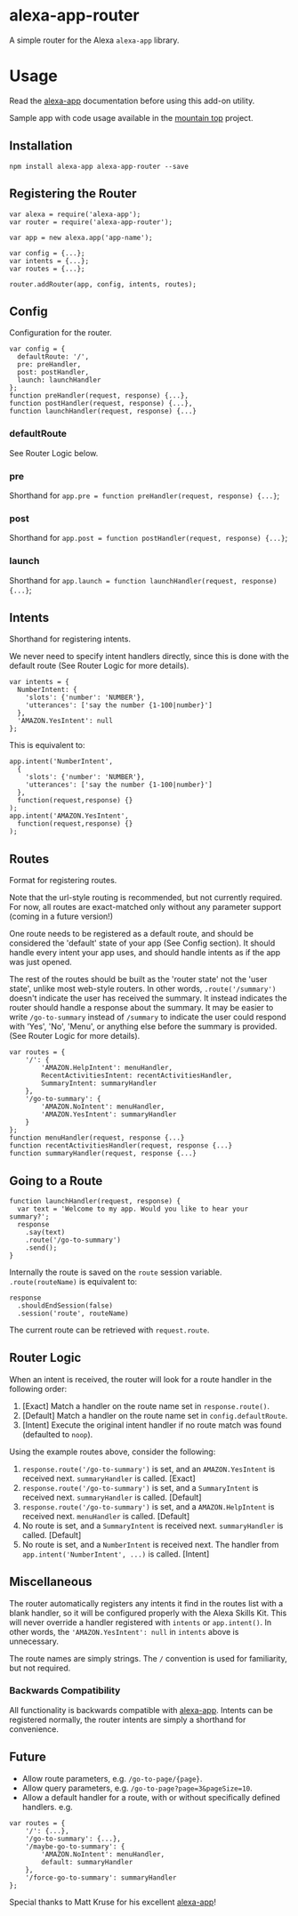 # alexa-app-router
A simple router for the Alexa `alexa-app` library.

# Usage
Read the [alexa-app](https://github.com/matt-kruse/alexa-app) documentation before using this add-on utility.

Sample app with code usage available in the [mountain top](https://github.com/nickcoury/mountain-top) project.

## Installation
```
npm install alexa-app alexa-app-router --save
```

## Registering the Router
```
var alexa = require('alexa-app');
var router = require('alexa-app-router');

var app = new alexa.app('app-name');

var config = {...};
var intents = {...};
var routes = {...};

router.addRouter(app, config, intents, routes);
```

## Config
Configuration for the router.
```
var config = {
  defaultRoute: '/',
  pre: preHandler,
  post: postHandler,
  launch: launchHandler
};
function preHandler(request, response) {...},
function postHandler(request, response) {...},
function launchHandler(request, response) {...}
```
### defaultRoute
See Router Logic below.
### pre
Shorthand for `app.pre = function preHandler(request, response) {...}`;
### post
Shorthand for `app.post = function postHandler(request, response) {...}`;
### launch
Shorthand for `app.launch = function launchHandler(request, response) {...}`;

## Intents
Shorthand for registering intents. 

We never need to specify intent handlers directly, since this is done with the default route (See Router Logic for more details).
```
var intents = {
  NumberIntent: {
    'slots': {'number': 'NUMBER'},
    'utterances': ['say the number {1-100|number}']
  },
  'AMAZON.YesIntent': null
};
```
This is equivalent to:
```
app.intent('NumberIntent',
  {
    'slots': {'number': 'NUMBER'},
    'utterances': ['say the number {1-100|number}']
  },
  function(request,response) {}
);
app.intent('AMAZON.YesIntent',
  function(request,response) {}
);
```

## Routes
Format for registering routes.

Note that the url-style routing is recommended, but not currently required. For now, all routes are exact-matched only without any parameter support (coming in a future version!)

One route needs to be registered as a default route, and should be considered the 'default' state of your app (See Config section).  It should handle every intent your app uses, and should handle intents as if the app was just opened.

The rest of the routes should be built as the 'router state' not the 'user state', unlike most web-style routers. In other words, `.route('/summary')` doesn't indicate the user has received the summary. It instead indicates the router should handle a response about the summary. It may be easier to write `/go-to-summary` instead of `/summary` to indicate the user could respond with 'Yes', 'No', 'Menu', or anything else before the summary is provided.  (See Router Logic for more details).
```
var routes = {
    '/': {
        'AMAZON.HelpIntent': menuHandler,
        RecentActivitiesIntent: recentActivitiesHandler,
        SummaryIntent: summaryHandler
    },
    '/go-to-summary': {
        'AMAZON.NoIntent': menuHandler,
        'AMAZON.YesIntent': summaryHandler
    }
};
function menuHandler(request, response {...}
function recentActivitiesHandler(request, response {...}
function summaryHandler(request, response {...}
```

## Going to a Route
```
function launchHandler(request, response) {
  var text = 'Welcome to my app. Would you like to hear your summary?'; 
  response
    .say(text)
    .route('/go-to-summary')
    .send();
}
```
Internally the route is saved on the `route` session variable.  `.route(routeName)` is equivalent to:
```
response
  .shouldEndSession(false)
  .session('route', routeName)
```
The current route can be retrieved with `request.route`.

## Router Logic
When an intent is received, the router will look for a route handler in the following order:
1. [Exact] Match a handler on the route name set in `response.route()`.
2. [Default] Match a handler on the route name set in `config.defaultRoute`.
3. [Intent] Execute the original intent handler if no route match was found (defaulted to `noop`).

Using the example routes above, consider the following:
1. `response.route('/go-to-summary')` is set, and an `AMAZON.YesIntent` is received next. `summaryHandler` is called. [Exact]
2. `response.route('/go-to-summary')` is set, and a `SummaryIntent` is received next. `summaryHandler` is called. [Default]
3. `response.route('/go-to-summary')` is set, and a `AMAZON.HelpIntent` is received next. `menuHandler` is called. [Default]
4. No route is set, and a `SummaryIntent` is received next. `summaryHandler` is called. [Default]
5. No route is set, and a `NumberIntent` is received next. The handler from `app.intent('NumberIntent', ...)` is called. [Intent]


## Miscellaneous
The router automatically registers any intents it find in the routes list with a blank handler, so it will be configured properly with the Alexa Skills Kit. This will never override a handler registered with `intents` or `app.intent()`. In other words, the `'AMAZON.YesIntent': null` in `intents` above is unnecessary. 

The route names are simply strings. The `/` convention is used for familiarity, but not required.

### Backwards Compatibility
All functionality is backwards compatible with [alexa-app](https://github.com/matt-kruse/alexa-app). Intents can be registered normally, the router intents are simply a shorthand for convenience.

## Future
- Allow route parameters, e.g. `/go-to-page/{page}`.
- Allow query parameters, e.g. `/go-to-page?page=3&pageSize=10`.
- Allow a default handler for a route, with or without specifically defined handlers. e.g.
```
var routes = {
    '/': {...},
    '/go-to-summary': {...},
    '/maybe-go-to-summary': {
        'AMAZON.NoIntent': menuHandler,
        default: summaryHandler
    },
    '/force-go-to-summary': summaryHandler
};
```

Special thanks to Matt Kruse for his excellent [alexa-app](https://github.com/matt-kruse/alexa-app)!

